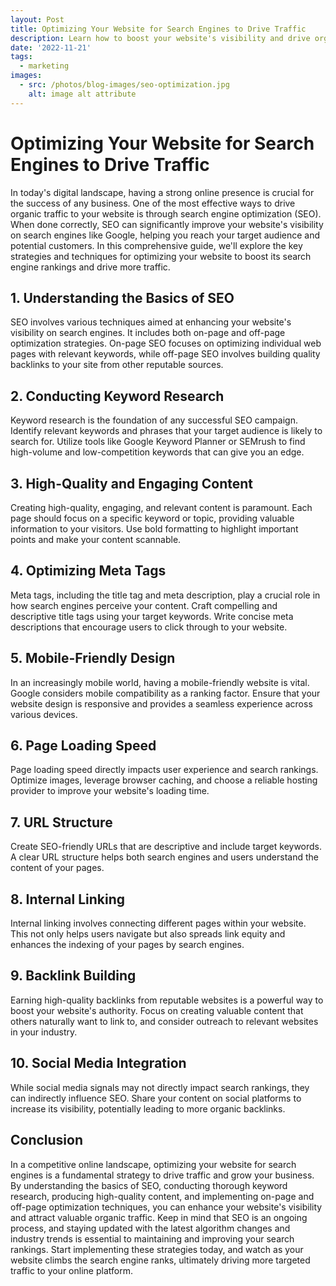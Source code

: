 ```yaml
---
layout: Post
title: Optimizing Your Website for Search Engines to Drive Traffic
description: Learn how to boost your website's visibility and drive organic traffic with effective search engine optimization (SEO) strategies! 🚀 Our latest article covers everything from keyword research and high-quality content creation to mobile-friendly design and backlink building. Don't miss out on the opportunity to enhance your online presence and attract valuable visitors to your site. Read the full guide now!
date: '2022-11-21'
tags:
  - marketing
images:
  - src: /photos/blog-images/seo-optimization.jpg
    alt: image alt attribute
---
```


# Optimizing Your Website for Search Engines to Drive Traffic

In today's digital landscape, having a strong online presence is crucial for the success of any business. One of the most effective ways to drive organic traffic to your website is through search engine optimization (SEO). When done correctly, SEO can significantly improve your website's visibility on search engines like Google, helping you reach your target audience and potential customers. In this comprehensive guide, we'll explore the key strategies and techniques for optimizing your website to boost its search engine rankings and drive more traffic.

## 1. Understanding the Basics of SEO

SEO involves various techniques aimed at enhancing your website's visibility on search engines. It includes both on-page and off-page optimization strategies. On-page SEO focuses on optimizing individual web pages with relevant keywords, while off-page SEO involves building quality backlinks to your site from other reputable sources.

## 2. Conducting Keyword Research

Keyword research is the foundation of any successful SEO campaign. Identify relevant keywords and phrases that your target audience is likely to search for. Utilize tools like Google Keyword Planner or SEMrush to find high-volume and low-competition keywords that can give you an edge.

## 3. High-Quality and Engaging Content

Creating high-quality, engaging, and relevant content is paramount. Each page should focus on a specific keyword or topic, providing valuable information to your visitors. Use bold formatting to highlight important points and make your content scannable.

## 4. Optimizing Meta Tags

Meta tags, including the title tag and meta description, play a crucial role in how search engines perceive your content. Craft compelling and descriptive title tags using your target keywords. Write concise meta descriptions that encourage users to click through to your website.

## 5. Mobile-Friendly Design

In an increasingly mobile world, having a mobile-friendly website is vital. Google considers mobile compatibility as a ranking factor. Ensure that your website design is responsive and provides a seamless experience across various devices.

## 6. Page Loading Speed

Page loading speed directly impacts user experience and search rankings. Optimize images, leverage browser caching, and choose a reliable hosting provider to improve your website's loading time.

## 7. URL Structure

Create SEO-friendly URLs that are descriptive and include target keywords. A clear URL structure helps both search engines and users understand the content of your pages.

## 8. Internal Linking

Internal linking involves connecting different pages within your website. This not only helps users navigate but also spreads link equity and enhances the indexing of your pages by search engines.

## 9. Backlink Building

Earning high-quality backlinks from reputable websites is a powerful way to boost your website's authority. Focus on creating valuable content that others naturally want to link to, and consider outreach to relevant websites in your industry.

## 10. Social Media Integration

While social media signals may not directly impact search rankings, they can indirectly influence SEO. Share your content on social platforms to increase its visibility, potentially leading to more organic backlinks.

## Conclusion

In a competitive online landscape, optimizing your website for search engines is a fundamental strategy to drive traffic and grow your business. By understanding the basics of SEO, conducting thorough keyword research, producing high-quality content, and implementing on-page and off-page optimization techniques, you can enhance your website's visibility and attract valuable organic traffic. Keep in mind that SEO is an ongoing process, and staying updated with the latest algorithm changes and industry trends is essential to maintaining and improving your search rankings. Start implementing these strategies today, and watch as your website climbs the search engine ranks, ultimately driving more targeted traffic to your online platform.
